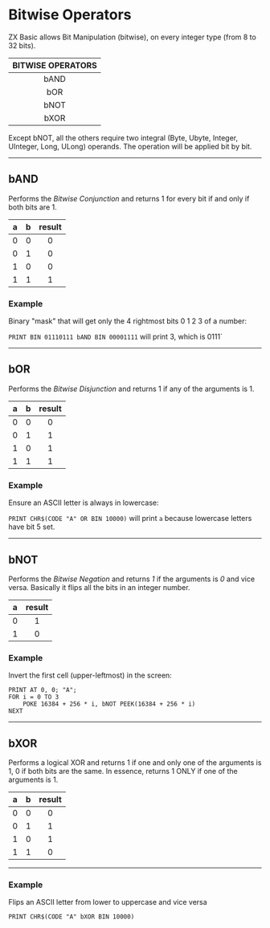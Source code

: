 # Bitwise Operators

ZX Basic allows Bit Manipulation (bitwise), on every integer type (from 8 to 32 bits).

| **BITWISE OPERATORS** |
|:----------------------------:|
| bAND | n |
| bOR  | n |
| bNOT | n |
| bXOR | n |

Except bNOT, all the others require two integral (Byte, Ubyte, Integer, UInteger, Long, ULong) operands.
The operation will be applied bit by bit.

---
## bAND

Performs the _Bitwise Conjunction_ and returns 1 for every bit if and only if both bits are 1.

| a  | b  | result |
|:----:|:----:|:------:|
|  0  | 0  |  0 |
|  0  | 1  | 0 |
|  1  | 0  |  0 |
|  1  | 1  |  1 |

### Example

Binary "mask" that will get only the 4 rightmost bits 0 1 2 3 of a number:

`PRINT BIN 01110111 bAND BIN 00001111` will print 3, which is 0111`

---

## bOR

Performs the _Bitwise Disjunction_ and returns 1 if any of the arguments is 1.

| a  | b  | result |
|:----:|:----:|:------:|
|  0  | 0 |  0 |
|  0  | 1  | 1 |
|  1  | 0 |  1 |
|  1  | 1  |  1 |

### Example

Ensure an ASCII letter is always in lowercase:

`PRINT CHR$(CODE "A" OR BIN 10000)` will print `a` because lowercase letters have bit 5 set.

---

## bNOT

Performs the _Bitwise Negation_ and returns _1_ if the arguments is _0_ and vice versa. 
Basically it flips all the bits in an integer number.

| a  |result |
|:----:|:------:|
|  0  | 1  |
|  1  | 0  |


### Example

Invert the first cell (upper-leftmost) in the screen:

```
PRINT AT 0, 0; "A";
FOR i = 0 TO 3
    POKE 16384 + 256 * i, bNOT PEEK(16384 + 256 * i)
NEXT
```
---

## bXOR

Performs a logical XOR and returns 1 if one and only one of the arguments is 1, 0 if both bits are the same.
In essence, returns 1 ONLY if one of the arguments is 1. 

| a  | b  | result |
|:----:|:----:|:------:|
|  0  | 0 |  0 |
|  0  | 1  | 1 |
|  1  | 0 |  1 |
|  1  | 1  |  0 |
---

### Example

Flips an ASCII letter from lower to uppercase and vice versa

`PRINT CHR$(CODE "A" bXOR BIN 10000)`

